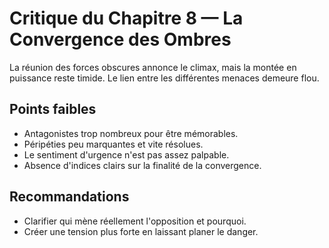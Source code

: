# Critique du Chapitre 8 — La Convergence des Ombres

La réunion des forces obscures annonce le climax, mais la montée en puissance reste timide. Le lien entre les différentes menaces demeure flou.

## Points faibles
- Antagonistes trop nombreux pour être mémorables.
- Péripéties peu marquantes et vite résolues.
- Le sentiment d'urgence n'est pas assez palpable.
- Absence d'indices clairs sur la finalité de la convergence.

## Recommandations
- Clarifier qui mène réellement l'opposition et pourquoi.
- Créer une tension plus forte en laissant planer le danger.
